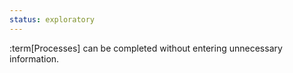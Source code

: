 ```yaml
---
status: exploratory
---
```


:term[Processes] can be completed without entering unnecessary information.
